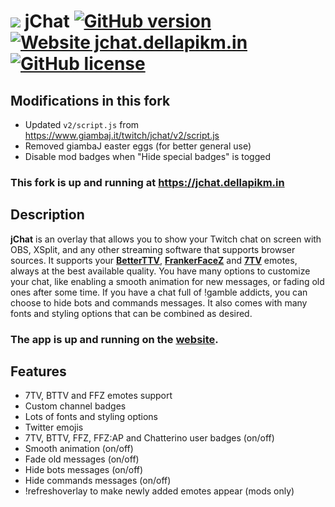 # [![](https://www.giambaj.it/twitch/jchat/img/peepoHappysmall.png)](#) jChat [![GitHub version](https://img.shields.io/badge/release-v2.3.4-blue)](#) [![Website jchat.dellapikm.in](https://img.shields.io/website-up-down-green-red/https/jchat.dellapikm.in.svg)](https://jchat.dellapikm.in) [![GitHub license](https://img.shields.io/github/license/eepybot/jChat-client)](https://github.com/eepybot/jChat-client/blob/main/LICENSE)

## Modifications in this fork

- Updated `v2/script.js` from https://www.giambaj.it/twitch/jchat/v2/script.js
- Removed giambaJ easter eggs (for better general use)
- Disable mod badges when "Hide special badges" is togged

### This fork is up and running at https://jchat.dellapikm.in

## Description

**jChat** is an overlay that allows you to show your Twitch chat on screen with OBS, XSplit, and any other streaming software that supports browser sources. It supports your [**BetterTTV**](https://betterttv.com/), [**FrankerFaceZ**](https://www.frankerfacez.com/) and [**7TV**](https://7tv.app/) emotes, always at the best available quality. You have many options to customize your chat, like enabling a smooth animation for new messages, or fading old ones after some time. If you have a chat full of !gamble addicts, you can choose to hide bots and commands messages. It also comes with many fonts and styling options that can be combined as desired.
### The app is up and running on the [**website**](https://www.giambaj.it/twitch/jchat/).
## Features
- 7TV, BTTV and FFZ emotes support
- Custom channel badges
- Lots of fonts and styling options
- Twitter emojis
- 7TV, BTTV, FFZ, FFZ:AP and Chatterino user badges (on/off)
- Smooth animation (on/off)
- Fade old messages (on/off)
- Hide bots messages (on/off)
- Hide commands messages (on/off)
- !refreshoverlay to make newly added emotes appear (mods only)
